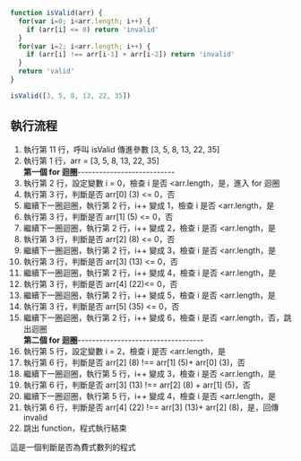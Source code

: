 ``` js
function isValid(arr) {
  for(var i=0; i<arr.length; i++) {
    if (arr[i] <= 0) return 'invalid'
  }
  for(var i=2; i<arr.length; i++) {
    if (arr[i] !== arr[i-1] + arr[i-2]) return 'invalid'
  }
  return 'valid'
}

isValid([3, 5, 8, 13, 22, 35])
```

## 執行流程
1. 執行第 11 行，呼叫 isValid 傳進參數 [3, 5, 8, 13, 22, 35]
2. 執行第 1 行，arr = [3, 5, 8, 13, 22, 35]  
**第一個 for 迴圈**---------------------------
4. 執行第 2 行，設定變數 i = 0，檢查 i 是否 <arr.length，是，進入 for 迴圈
5. 執行第 3 行，判斷是否 arr[0] (3) <= 0，否
6. 繼續下一圈迴圈，執行第 2 行，i++ 變成 1，檢查 i 是否 <arr.length，是
7. 執行第 3 行，判斷是否 arr[1] (5) <= 0，否
8.  繼續下一圈迴圈，執行第 2 行，i++ 變成 2，檢查 i 是否 <arr.length，是
9.  執行第 3 行，判斷是否 arr[2] (8) <= 0，否
10.  繼續下一圈迴圈，執行第 2 行，i++ 變成 3，檢查 i 是否 <arr.length，是
11. 執行第 3 行，判斷是否 arr[3] (13) <= 0，否
12. 繼續下一圈迴圈，執行第 2 行，i++ 變成 4，檢查 i 是否 <arr.length，是
13. 執行第 3 行，判斷是否 arr[4] (22)<= 0，否
14. 繼續下一圈迴圈，執行第 2 行，i++ 變成 5，檢查 i 是否 <arr.length，是
15. 執行第 3 行，判斷是否 arr[5] (35) <= 0，否
16. 繼續下一圈迴圈，執行第 2 行，i++ 變成 6，檢查 i 是否 <arr.length，否，跳出迴圈  
**第二個 for 迴圈**-----------------------------------
18. 執行第 5 行，設定變數 i = 2，檢查 i 是否 <arr.length，是
19. 執行第 6 行，判斷是否 arr[2] (8) !== arr[1] (5)+ arr[0] (3)，否
20. 繼續下一圈迴圈，執行第 5 行，i++ 變成 3，檢查 i 是否 <arr.length，是
21. 執行第 6 行，判斷是否 arr[3] (13) !== arr[2] (8) + arr[1] (5)，否
22. 繼續下一圈迴圈，執行第 5 行，i++ 變成 4，檢查 i 是否 <arr.length，是
23. 執行第 6 行，判斷是否 arr[4] (22) !== arr[3] (13)+ arr[2] (8)，是，回傳 invalid
24. 跳出 function，程式執行結束  

這是一個判斷是否為費式數列的程式